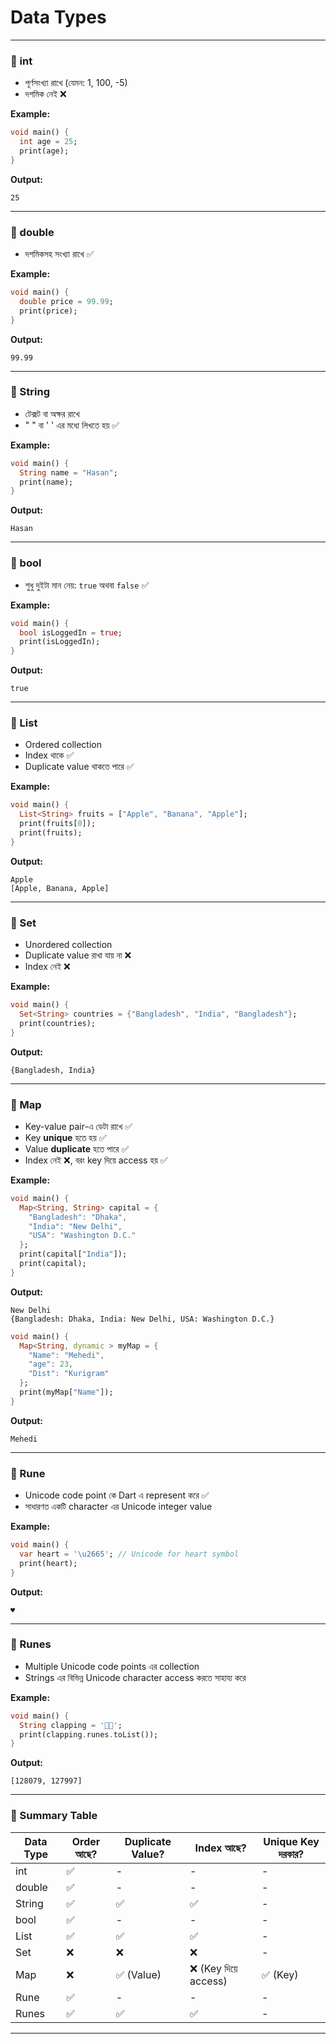 # Data Types

---

### 🔹 int

* পূর্ণসংখ্যা রাখে (যেমন: 1, 100, -5)  
* দশমিক নেই ❌  

**Example:**

```dart
void main() {
  int age = 25;
  print(age);
}
````

**Output:**

```
25
```

---

### 🔹 double

* দশমিকসহ সংখ্যা রাখে ✅

**Example:**

```dart
void main() {
  double price = 99.99;
  print(price);
}
```

**Output:**

```
99.99
```

---

### 🔹 String

* টেক্সট বা অক্ষর রাখে
* " " বা ' ' এর মধ্যে লিখতে হয় ✅

**Example:**

```dart
void main() {
  String name = "Hasan";
  print(name);
}
```
**Output:**

```
Hasan
```

---

### 🔹 bool

* শুধু দুইটা মান নেয়: `true` অথবা `false` ✅

**Example:**

```dart
void main() {
  bool isLoggedIn = true;
  print(isLoggedIn);
}
```

**Output:**

```
true
```

---

### 🔹 List

* Ordered collection
* Index থাকে ✅
* Duplicate value থাকতে পারে ✅

**Example:**

```dart
void main() {
  List<String> fruits = ["Apple", "Banana", "Apple"];
  print(fruits[0]);
  print(fruits);
}
```

**Output:**

```
Apple
[Apple, Banana, Apple]
```

---

### 🔹 Set

* Unordered collection
* Duplicate value রাখা যায় না ❌
* Index নেই ❌

**Example:**

```dart
void main() {
  Set<String> countries = {"Bangladesh", "India", "Bangladesh"};
  print(countries);
}
```


**Output:**

```
{Bangladesh, India}
```

---

### 🔹 Map

* Key-value pair-এ ডেটা রাখে ✅
* Key **unique** হতে হয় ✅
* Value **duplicate** হতে পারে ✅
* Index নেই ❌, বরং key দিয়ে access হয় ✅

**Example:**

```dart
void main() {
  Map<String, String> capital = {
    "Bangladesh": "Dhaka",
    "India": "New Delhi",
    "USA": "Washington D.C."
  };
  print(capital["India"]);
  print(capital);
}
```

**Output:**

```
New Delhi
{Bangladesh: Dhaka, India: New Delhi, USA: Washington D.C.}
```

```dart
void main() {
  Map<String, dynamic > myMap = {
    "Name": "Mehedi",
    "age": 23,
    "Dist": "Kurigram"
  };
  print(myMap["Name"]);
}

```
**Output:**

```
Mehedi
```

---

### 🔹 Rune

* Unicode code point কে Dart এ represent করে ✅
* সাধারণত একটি character এর Unicode integer value

**Example:**

```dart
void main() {
  var heart = '\u2665'; // Unicode for heart symbol
  print(heart);
}
```


**Output:**

```
♥
```

---

### 🔹 Runes

* Multiple Unicode code points এর collection
* Strings এর বিভিন্ন Unicode character access করতে সাহায্য করে

**Example:**

```dart
void main() {
  String clapping = '👏🏽';
  print(clapping.runes.toList());
}
```



**Output:**

```
[128079, 127997]
```

---

### 🔹 Summary Table

| Data Type | Order আছে? | Duplicate Value? | Index আছে?          | Unique Key দরকার? |
| --------- | ---------- | ---------------- | ------------------- | ----------------- |
| int       | ✅          | -                | -                   | -                 |
| double    | ✅          | -                | -                   | -                 |
| String    | ✅          | ✅                | ✅                   | -                 |
| bool      | ✅          | -                | -                   | -                 |
| List      | ✅          | ✅                | ✅                   | -                 |
| Set       | ❌          | ❌                | ❌                   | -                 |
| Map       | ❌          | ✅ (Value)        | ❌ (Key দিয়ে access) | ✅ (Key)           |
| Rune      | ✅          | -                | -                   | -                 |
| Runes     | ✅          | ✅                | ✅                   | -                 |

---

